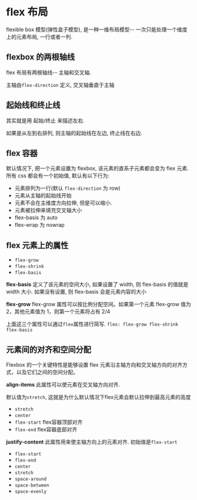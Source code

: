 # flex 布局

flexible box 模型(弹性盒子模型), 是一种一维布局模型-- 一次只能处理一个维度上的元素布局, 一行或者一列.

## flexbox 的两根轴线

flex 布局有两根轴线-- 主轴和交叉轴.

主轴由`flex-direction` 定义, 交叉轴垂直于主轴

## 起始线和终止线

其实就是用 起始/终止 来描述左右.

如果是从左到右排列, 则主轴的起始线在左边, 终止线在右边.

## flex 容器

默认情况下, 把一个元素设置为 flexbox, 该元素的直系子元素都会变为 flex 元素. 所有 css 都会有一个初始值, 默认有以下行为:

- 元素排列为一行(默认 `flex-direction` 为 row)
- 元素从主轴的起始线开始
- 元素不会在主维度方向拉伸, 但是可以缩小.
- 元素被拉伸来填充交叉轴大小
- flex-basis 为 auto
- flex-wrap 为 nowrap

## flex 元素上的属性

- `flex-grow`
- `flex-shrink`
- `flex-basis`

**flex-basis**
定义了该元素的空间大小, 如果设置了 width, 则 flex-basis 的值就是 width 大小. 如果没有设置, 则 flex-basis 会是元素内容的大小

**flex-grow**
flex-grow 属性可以按比例分配空间。如果第一个元素 flex-grow 值为 2，其他元素值为 1，则第一个元素将占有 2/4

上面这三个属性可以通过`flex`属性进行简写. `flex: flex-grow flex-shrink flex-basis`

## 元素间的对齐和空间分配

Flexbox 的一个关键特性是能够设置 flex 元素沿主轴方向和交叉轴方向的对齐方式，以及它们之间的空间分配。

**align-items**
此属性可以使元素在交叉轴方向对齐.

默认值为`stretch`, 这就是为什么默认情况下flex元素会默认拉伸到最高元素的高度

+ `stretch`
+ `center`
+ `flex-start` flex容器顶部对齐
+ `flex-end` flex容器底部对齐

**justify-content**
此属性用来使主轴方向上的元素对齐. 初始值是`flex-start`

+ `flex-start`
+ `flex-end`
+ `center`
+ `stretch`
+ `space-around`
+ `space-between`
+ `space-evenly`

